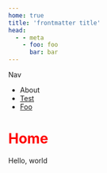 ```yaml
---
home: true
title: 'frontmatter title'
head:
  - - meta
    - foo: foo
      bar: bar
---
```


Nav

- <RouterLink to="/about/">About</RouterLink>
- [Test](./test.md)
- [Foo](./foo/index.md)

# Home

Hello, world

<style scoped>
h1 {
  color: red;
}
</style>
